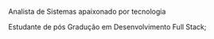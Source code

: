 Analista de Sistemas apaixonado por tecnologia 

Estudante de pós Gradução em Desenvolvimento Full Stack;
